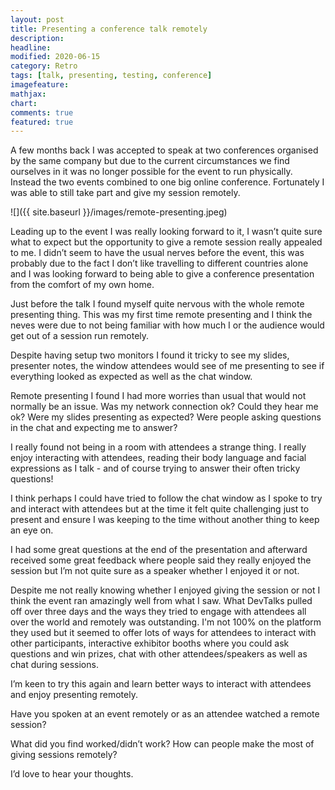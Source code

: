 ```yaml
---
layout: post
title: Presenting a conference talk remotely
description:
headline:
modified: 2020-06-15
category: Retro
tags: [talk, presenting, testing, conference]
imagefeature:
mathjax:
chart:
comments: true
featured: true
---
```


A few months back I was accepted to speak at two conferences organised by the same company but due to the current circumstances we find ourselves in it was no longer possible for the event to run physically. Instead the two events combined to one big online conference. Fortunately I was able to still take part and give my session remotely.

![]({{ site.baseurl }}/images/remote-presenting.jpeg)

Leading up to the event I was really looking forward to it, I wasn’t quite sure what to expect but the opportunity to give a remote session really appealed to me. I didn’t seem to have the usual nerves before the event, this was probably due to the fact I don’t like travelling to different countries alone and I was looking forward to being able to give a conference presentation from the comfort of my own home.

Just before the talk I found myself quite nervous with the whole remote presenting thing. This was my first time remote presenting and I think the neves were due to not being familiar with how much I or the audience would get out of a session run remotely.

Despite having setup two monitors I found it tricky to see my slides, presenter notes, the window attendees would see of me presenting to see if everything looked as expected as well as the chat window.

Remote presenting I found I had more worries than usual that would not normally be an issue. Was my network connection ok? Could they hear me ok?  Were my slides presenting as expected? Were people asking questions in the chat and expecting me to answer?

I really found not being in a room with attendees a strange thing. I really enjoy interacting with attendees, reading their body language and facial expressions as I talk - and of course trying to answer their often tricky questions!

I think perhaps I could have tried to follow the chat window as I spoke to try and interact with attendees but at the time it felt quite challenging just to present and ensure I was keeping to the time without another thing to keep an eye on.

I had some great questions at the end of the presentation and afterward received some great feedback where people said they really enjoyed the session but I’m not quite sure as a speaker whether I enjoyed it or not.

Despite me not really knowing whether I enjoyed giving the session or not I think the event ran amazingly well from what I saw. What DevTalks pulled off over three days and the ways they tried to engage with attendees all over the world and remotely was outstanding. I'm not 100% on the platform they used but it seemed to offer lots of ways for attendees to interact with other participants, interactive exhibitor booths where you could ask questions and win prizes, chat with other attendees/speakers as well as chat during sessions.

I’m keen to try this again and learn better ways to interact with attendees and enjoy presenting remotely.

Have you spoken at an event remotely or as an attendee watched a remote session?

What did you find worked/didn’t work? How can people make the most of giving sessions remotely?

I’d love to hear your thoughts.
